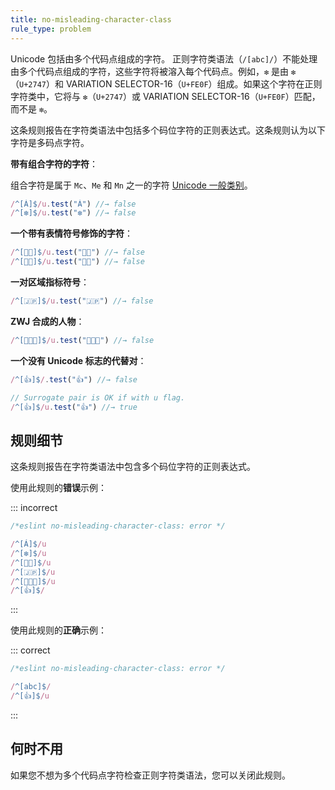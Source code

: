 ```yaml
---
title: no-misleading-character-class
rule_type: problem
---
```


Unicode 包括由多个代码点组成的字符。
正则字符类语法（`/[abc]/`）不能处理由多个代码点组成的字符，这些字符将被溶入每个代码点。例如，`❇️` 是由 `❇`（`U+2747`）和 VARIATION SELECTOR-16（`U+FE0F`）组成。如果这个字符在正则字符类中，它将与 `❇`（`U+2747`）或 VARIATION SELECTOR-16（`U+FE0F`）匹配，而不是 `❇️`。

这条规则报告在字符类语法中包括多个码位字符的正则表达式。这条规则认为以下字符是多码点字符。

**带有组合字符的字符**：

组合字符是属于 `Mc`、`Me` 和 `Mn` 之一的字符 [Unicode 一般类别](http://www.unicode.org/L2/L1999/UnicodeData.html#General%20Category)。

```js
/^[Á]$/u.test("Á") //→ false
/^[❇️]$/u.test("❇️") //→ false
```

**一个带有表情符号修饰的字符**：

```js
/^[👶🏻]$/u.test("👶🏻") //→ false
/^[👶🏽]$/u.test("👶🏽") //→ false
```

**一对区域指标符号**：

```js
/^[🇯🇵]$/u.test("🇯🇵") //→ false
```

**ZWJ 合成的人物**：

```js
/^[👨‍👩‍👦]$/u.test("👨‍👩‍👦") //→ false
```

**一个没有 Unicode 标志的代替对**：

```js
/^[👍]$/.test("👍") //→ false

// Surrogate pair is OK if with u flag.
/^[👍]$/u.test("👍") //→ true
```

## 规则细节

这条规则报告在字符类语法中包含多个码位字符的正则表达式。

使用此规则的**错误**示例：

::: incorrect

```js
/*eslint no-misleading-character-class: error */

/^[Á]$/u
/^[❇️]$/u
/^[👶🏻]$/u
/^[🇯🇵]$/u
/^[👨‍👩‍👦]$/u
/^[👍]$/
```

:::

使用此规则的**正确**示例：

::: correct

```js
/*eslint no-misleading-character-class: error */

/^[abc]$/
/^[👍]$/u
```

:::

## 何时不用

如果您不想为多个代码点字符检查正则字符类语法，您可以关闭此规则。
